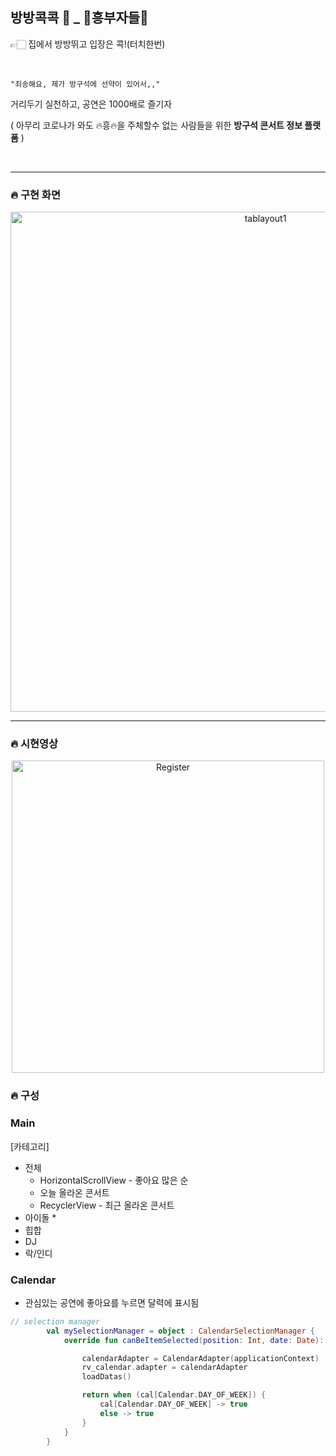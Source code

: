 ## 방방콕콕 📱 _ 🕺흥부자들💃

👉🏻 집에서 방방뛰고 입장은 콕!(터치한번)

<br>

~~~
"죄송해요, 제가 방구석에 선약이 있어서,,"
~~~

거리두기 실천하고, 공연은 1000배로 즐기자

( 아무리 코로나가 와도 🔥흥🔥을 주체할수 없는 사람들을 위한 **방구석 콘서트 정보 플랫폼** )

<br>

---

### 🔥 구현 화면

<p align="center">
<img src="https://user-images.githubusercontent.com/52772787/83956526-01644580-a89a-11ea-9deb-f249481dc57b.png" alt="tablayout1" height="800px" />
</p>

---

### 🔥 시현영상

<p align="center"><img src="/img/bangcock.gif" alt="Register" height="500px" /></p>


### 🔥 구성

### Main

[카테고리]
* 전체
  * HorizontalScrollView - 좋아요 많은 순
  * 오늘 올라온 콘서트
  * RecyclerView - 최근 올라온 콘서트
* 아이돌
  * 
* 힙합
* DJ
* 락/인디

### Calendar
* 관심있는 공연에 좋아요를 누르면 달력에 표시됨

```kotlin
// selection manager
        val mySelectionManager = object : CalendarSelectionManager {
            override fun canBeItemSelected(position: Int, date: Date): Boolean {

                calendarAdapter = CalendarAdapter(applicationContext)
                rv_calendar.adapter = calendarAdapter
                loadDatas()

                return when (cal[Calendar.DAY_OF_WEEK]) {
                    cal[Calendar.DAY_OF_WEEK] -> true
                    else -> true
                }
            }
        }
```

